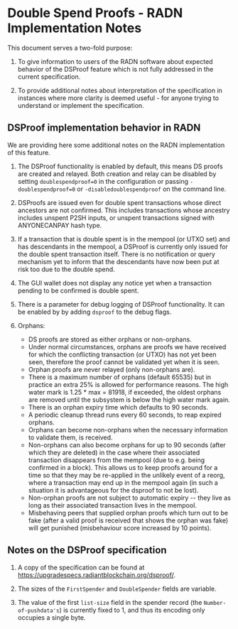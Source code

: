 Double Spend Proofs - RADN Implementation Notes
===============================================

This document serves a two-fold purpose:

1. To give information to users of the RADN software about expected behavior
   of the DSProof feature which is not fully addressed in the current
   specification.

2. To provide additional notes about interpretation of the
   specification in instances where more clarity is deemed useful -
   for anyone trying to understand or implement the specification.

DSProof implementation behavior in RADN
---------------------------------------

We are providing here
some additional notes on the RADN implementation of this feature.

1. The DSProof functionality is enabled by default, this means
   DS proofs are created and relayed. Both creation and relay  can
   be disabled by setting `doublespendproof=0` in the configuration
   or passing `-doublespendproof=0` or `-disabledoublespendproof`
   on the command line.

2. DSProofs are issued even for double spent transactions whose
   direct ancestors are not confirmed.
   This includes transactions whose ancestry includes unspent
   P2SH inputs, or unspent transactions signed with ANYONECANPAY
   hash type.

3. If a transaction that is double spent is in the mempool (or UTXO set)
   and has descendants in the mempool, a DSProof is currently only
   issued for the double spent transaction itself.
   There is no notification or query mechanism yet to inform that the
   descendants have now been put at risk too due to the double spend.

4. The GUI wallet does not display any notice yet when a transaction
   pending to be confirmed is double spent.

5. There is a parameter for debug logging of DSProof functionality.
   It can be enabled by by adding `dsproof` to the debug flags.

6. Orphans:
   - DS proofs are stored as either orphans or non-orphans.
   - Under normal circumstances, orphans are proofs we have received for
     which the conflicting transaction (or UTXO) has not yet been seen,
     therefore the proof cannot be validated yet when it is seen.
   - Orphan proofs are never relayed (only non-orphans are).
   - There is a maximum number of orphans (default 65535) but in
     practice an extra 25% is allowed for performance reasons.
     The high water mark is 1.25 * max = 81918, if exceeded, the oldest
     orphans are removed until the subsystem is below the high water
     mark again.
   - There is an orphan expiry time which defaults to 90 seconds.
   - A periodic cleanup thread runs every 60 seconds, to reap expired
     orphans.
   - Orphans can become non-orphans when the necessary information to
     validate them, is received.
   - Non-orphans can also become orphans for up to 90 seconds (after which
     they are deleted) in the case where their associated transaction
     disappears from the mempool (due to e.g. being confirmed in a block).
     This allows us to keep proofs around for a time so that they may be
     re-applied in the unlikely event of a reorg, where a transaction may
     end up in the mempool again (in such a situation it is advantageous
     for the dsproof to not be lost).
   - Non-orphan proofs are not subject to automatic expiry -- they live
     as long as their associated transaction lives in the mempool.
   - Misbehaving peers that supplied orphan proofs which turn out to be fake
     (after a valid proof is received that shows the orphan was fake)
     will get punished (misbehaviour score increased by 10 points).

Notes on the DSProof specification
----------------------------------

1. A copy of the specification can be found at
   <https://upgradespecs.radiantblockchain.org/dsproof/>.

2. The sizes of the `FirstSpender` and `DoubleSpender` fields are variable.

3. The value of the  first `list-size` field in the spender record
   (the `Number-of-pushdata's`) is currently fixed to 1, and thus its
   encoding only occupies a single byte.

